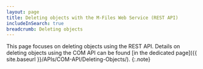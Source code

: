 ```yaml
---
layout: page
title: Deleting objects with the M-Files Web Service (REST API)
includeInSearch: true
breadcrumb: Deleting objects
---
```


This page focuses on deleting objects using the REST API.  Details on deleting objects using the COM API can be found [in the dedicated page]({{ site.baseurl }}/APIs/COM-API/Deleting-Objects/).
{:.note}

